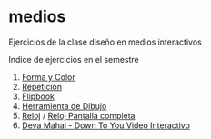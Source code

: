 # medios
Ejercicios de la clase diseño en medios interactivos 

Indice de ejercicios en el semestre

1. [Forma y Color](https://s-rozo.github.io/mediosInteractivos/01)
2. [Repeticiòn](https://s-rozo.github.io/mediosInteractivos/02)
3. [Flipbook](https://s-rozo.github.io/mediosInteractivos/03)
4. [Herramienta de Dibujo](https://s-rozo.github.io/mediosInteractivos/04)
5. [Reloj](https://s-rozo.github.io/mediosInteractivos/05)  /  [Reloj Pantalla completa](https://s-rozo.github.io/mediosInteractivos/05.2)
6. [Deva Mahal - Down To You Video Interactivo](https://s-rozo.github.io/mediosInteractivos/06)
